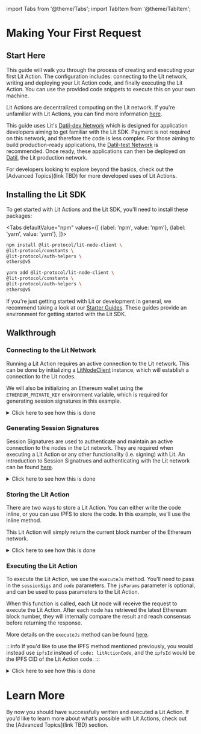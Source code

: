 import Tabs from '@theme/Tabs'; import TabItem from '@theme/TabItem';

# Making Your First Request

## Start Here

This guide will walk you through the process of creating and executing your first Lit Action. The configuration includes: connecting to the Lit network, writing and deploying your Lit Action code, and finally executing the Lit Action. You can use the provided code snippets to execute this on your own machine.

Lit Actions are decentralized computing on the Lit network. If you're unfamiliar with Lit Actions, you can find more information [here](../../learn/lit-actions/overview.md).

This guide uses Lit's [Datil-dev Network](../../learn/overview/how-it-works/lit-networks/testnets.md) which is designed for application developers aiming to get familiar with the Lit SDK. Payment is not required on this network, and therefore the code is less complex. For those aiming to build production-ready applications, the [Datil-test Network](../../learn/overview/how-it-works/lit-networks/testnets.md) is recommended. Once ready, these applications can then be deployed on [Datil](../../learn/overview/how-it-works/lit-networks/mainnets.md), the Lit production network.

For developers looking to explore beyond the basics, check out the [Advanced Topics](link TBD) for more developed uses of Lit Actions.

## Installing the Lit SDK

To get started with Lit Actions and the Lit SDK, you'll need to install these packages:

<Tabs
defaultValue="npm"
values={[
{label: 'npm', value: 'npm'},
{label: 'yarn', value: 'yarn'},
]}>
<TabItem value="npm">

```bash
npm install @lit-protocol/lit-node-client \
@lit-protocol/constants \
@lit-protocol/auth-helpers \
ethers@v5
```

</TabItem>

<TabItem value="yarn">

```bash
yarn add @lit-protocol/lit-node-client \
@lit-protocol/constants \
@lit-protocol/auth-helpers \
ethers@v5
```

</TabItem>
</Tabs>

If you're just getting started with Lit or development in general, we recommend taking a look at our [Starter Guides](https://github.com/LIT-Protocol/developer-guides-code/tree/master/starter-guides). These guides provide an environment for getting started with the Lit SDK.

## Walkthrough

### Connecting to the Lit Network

Running a Lit Action requires an active connection to the Lit network. This can be done by initializing a [LitNodeClient](./connecting-to-lit.md) instance, which will establish a connection to the Lit nodes.

We will also be initializing an Ethereum wallet using the `ETHEREUM_PRIVATE_KEY` environment variable, which is required for generating session signatures in this example.

<details>
<summary>Click here to see how this is done</summary>
<p>

```ts
import { LitNodeClient } from "@lit-protocol/lit-node-client";
import { LitNetwork, LIT_RPC } from "@lit-protocol/constants";
import * as ethers from "ethers";

const litNodeClient = new LitNodeClient({
  litNetwork: LitNetwork.DatilDev,
  debug: false
});
await litNodeClient.connect();

const ethersWallet = new ethers.Wallet(
  process.env.ETHEREUM_PRIVATE_KEY, // Replace with your private key
  new ethers.providers.JsonRpcProvider(LIT_RPC.CHRONICLE_YELLOWSTONE)
);
```

</p>
</details>

### Generating Session Signatures

Session Signatures are used to authenticate and maintain an active connection to the nodes in the Lit network. They are required when executing a Lit Action or any other functionality (i.e. signing) with Lit. An introduction to Session Signatrues and authenticating with the Lit network can be found [here](./authenticating-with-lit.md).
<details>
<summary>Click here to see how this is done</summary>
<p>

```ts
import {
  LitAbility,
  LitActionResource,
  createSiweMessage,
  generateAuthSig,
} from "@lit-protocol/auth-helpers";

const sessionSignatures = await litNodeClient.getSessionSigs({
  chain: "ethereum",
  expiration: new Date(Date.now() + 1000 * 60 * 10).toISOString(), // 10 minutes
  resourceAbilityRequests: [
    {
      resource: new LitActionResource("*"),
      ability: LitAbility.LitActionExecution,
    },
  ],
  authNeededCallback: async ({
    uri,
    expiration,
    resourceAbilityRequests,
  }) => {
    const toSign = await createSiweMessage({
      uri,
      expiration,
      resources: resourceAbilityRequests,
      walletAddress: await ethersWallet.getAddress(),
      nonce: await litNodeClient.getLatestBlockhash(),
      litNodeClient,
    });

    return await generateAuthSig({
      signer: ethersWallet,
      toSign,
    });
  },
});
```
</p>
</details>

### Storing the Lit Action

There are two ways to store a Lit Action. You can either write the code inline, or you can use IPFS to store the code. In this example, we'll use the inline method.

This Lit Action will simply return the current block number of the Ethereum network.
<details>
<summary>Click here to see how this is done</summary>
<p>

```jsx
//@ts-nocheck

const _litActionCode = async () => {
  try {
    const provider = new ethers.providers.JsonRpcProvider("https://ethereum.blockpi.network/v1/rpc/public");
    const blockNumber = await provider.getBlockNumber();
    LitActions.setResponse({ response: "Blocknumber: " + blockNumber });
  } catch (error) {
    LitActions.setResponse({ response: error.message });
  }
};

export const litActionCode = `(${_litActionCode.toString()})();`;
```

</p>
</details>

### Executing the Lit Action

To execute the Lit Action, we use the `executeJs` method. You'll need to pass in the `sessionSigs` and `code` parameters. The `jsParams` parameter is optional, and can be used to pass parameters to the Lit Action. 

When this function is called, each Lit node will receive the request to execute the Lit Action. After each node has retrieved the latest Ethereum block number, they will internally compare the result and reach consensus before returning the response.

More details on the `executeJs` method can be found [here](https://v6-api-doc-lit-js-sdk.vercel.app/interfaces/types_src.JsonExecutionSdkParams.html).

:::info
If you'd like to use the IPFS method mentioned previously, you would instead use `ipfsId` instead of `code: litActionCode`, and the `ipfsId` would be the IPFS CID of the Lit Action code.
:::

<details>
<summary>Click here to see how this is done</summary>
<p>

```ts
const response = await litNodeClient.executeJs({
    sessionSigs,
    code: litActionCode,
});
```

Response:

```json
{
  success: true,
  signedData: {},
  decryptedData: {},
  claimData: {},
  response: 'Blocknumber: 20879532',
  logs: undefined
}
```
</p>
</details>

# Learn More

By now you should have successfully written and executed a Lit Action. If you’d like to learn more about what’s possible with Lit Actions, check out the [Advanced Topics](link TBD) section.

<FeedbackComponent/>


